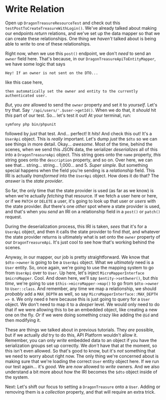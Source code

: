 # Write Relation

Open up `DragonTreasureResourceTest` and check out this `testPostToCreateTreasureWithLogin()`. We've already talked about making our endpoints *return* relations, and we've set up the data mapper so that we can create these relationships. One thing we *haven't* talked about is being able to *write* to one of these relationships.

Right now, when we use this `post()` endpoint, we don't *need* to send an `owner` field here. That's because, in our `DragonTreasureApiToEntityMapper`, we have some logic that says

`Hey! If an owner is not sent on the DTO...`

like this case here,

`then automatically set the owner and entity to
the currently authenticated user.`

*But*, you *are* allowed to send the `owner` property and set it to *yourself*. Let's try that. Say `'/api/users/'.$user->getId()`. When we do that, it *should* hit *this* part of our test. So... let's test it out! At your terminal, run:

```terminal
symfony php bin/phpunit
```

followed by *just* that test. And... perfect! It *hits*! And check this out! It's a `UserApi` object. This is *really* important. Let's dump *just* the `$dto` so we can see things in more detail. Okay... *awesome*. Most of the time, behind the scenes, when we send this JSON data, the serializer *deserializes* all of this into a `DragonTreasureApi` object. This string goes onto the `name` property, *this* string goes onto the `description` property, and so on. Over here, we can see that... string... string... 1,000... and 5. *Super simple*. But something special happens when the field you're sending is a *relationship* field. This IRI is actually *transformed* into the `UserApi` object. How does it do that? The *answer* is the *state provider*.

So far, the only time that the state provider is used (as far as we know) is when we're actually *fetching* that resource. If we fetch a user here or here, or if we `PATCH` or `DELETE` a user, it's going to look up that user or *users* with the state provider. *But* there's one *other* spot where a state provider is used, and that's when you *send* an IRI on a relationship field in a `post()` or `patch()` request.

During the deserialization process, this IRI is taken, *sees* that it's for a `UserApi` object, and then it calls the state provider to find *that*, and whatever the state provider returns is ultimately what is set onto the `owner` property of our `DragonTreasureApi`. It's just cool to see how that's working behind the scenes.

Anyway, in our mapper, our job is pretty straightforward. We know that `$dto->owner` is going to be a `UserApi` object. What we *ultimately* need is a `User` entity. So, once again, we're going to use the mapping system to go from `UserApi` over to `User`. Up here, let's inject `MicroMapperInterface $microMapper`. Cool. And down here, we'll say `$entity->setOwner()`, but *this time*, we're going to use `$this->microMapper->map()` to go from `$dto->owner` to `User::class`. And remember, any time we map a relationship, we should *probably* add a `MAX_DEPTH` as well, so say `MicroMapperInterface::MAX_DEPTH => 0`. We only need `0` here because this is just going to query for a `User` object. We don't need to map it to a *deeper* level. We would only need to do that if we were allowing this to be an embedded object, like creating a new one on the fly. *Or* if we were doing something crazy like adding the `@id` and then modifying it.

These are things we talked about in previous tutorials. They *are* possible, but if we actually *did* try to do this, API Platform wouldn't allow it. Remember, you can only *write* embedded data to an object if you have the serialization groups set up correctly. We *don't* have that at the moment, so this isn't even allowed. So that's good to know, but it's *not* something that we need to worry about right now. The only thing we're concerned about is making sure that we're loading the correct `User` entity object here. If we run our test again... it's *good*. We are *now* allowed to *write* owners. And we also understand a bit more about how the IRI becomes the `$dto` object inside of the system.

Next: Let's shift our focus to setting a `DragonTreasure` onto a `User`. Adding or removing them is a *collection* property, and that will require an extra trick.
